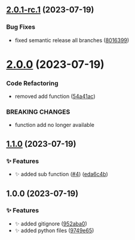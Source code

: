 ## [2.0.1-rc.1](https://github.com/nickolasrm-Learn/SemanticRelease-1-PythonPackage/compare/2.0.0...2.0.1-rc.1) (2023-07-19)


### Bug Fixes

* fixed semantic release all branches ([8016399](https://github.com/nickolasrm-Learn/SemanticRelease-1-PythonPackage/commit/80163999e7e8b94ca5fe879e4f943b5c5d6b4cf6))

# [2.0.0](https://github.com/nickolasrm-Learn/SemanticRelease-1-PythonPackage/compare/1.1.0...2.0.0) (2023-07-19)


### Code Refactoring

* removed add function ([54a41ac](https://github.com/nickolasrm-Learn/SemanticRelease-1-PythonPackage/commit/54a41acf89618a952834b2e4a20848bf3c592129))


### BREAKING CHANGES

* function add no longer available

## [1.1.0](https://github.com/nickolasrm-Learn/SemanticRelease-1-PythonPackage/compare/1.0.0...1.1.0) (2023-07-19)


### ✨ Features

* :sparkles:  added sub function ([#4](https://github.com/nickolasrm-Learn/SemanticRelease-1-PythonPackage/issues/4)) ([eda6c4b](https://github.com/nickolasrm-Learn/SemanticRelease-1-PythonPackage/commit/eda6c4b4115e0d74a24bdca754124874bdfd8f28))

## 1.0.0 (2023-07-19)


### ✨ Features

* :sparkles: added gitignore ([952aba0](https://github.com/nickolasrm-Learn/SemanticRelease-1-PythonPackage/commit/952aba0b74414d490f64911abcb502f9cdd6f930))
* :sparkles: added python files ([9749e65](https://github.com/nickolasrm-Learn/SemanticRelease-1-PythonPackage/commit/9749e65ad03a26416bc6b9e23c53435f7890f4b6))
